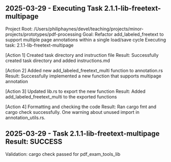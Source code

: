 ## 2025-03-29 - Executing Task 2.1.1-lib-freetext-multipage
Project Root: /Users/philiphaynes/devel/teaching/projects/minor-projects/prototypes/pdf-processing
Goal: Refactor add_labeled_freetext to support multiple page annotations within a single load/save cycle
Executing task: 2.1.1-lib-freetext-multipage

[Action 1] Created task directory and instruction file
Result: Successfully created task directory and added instructions.md

[Action 2] Added new add_labeled_freetext_multi function to annotation.rs
Result: Successfully implemented a new function that supports multipage annotation

[Action 3] Updated lib.rs to export the new function
Result: Added add_labeled_freetext_multi to the exported functions

[Action 4] Formatting and checking the code
Result: Ran cargo fmt and cargo check successfully. One warning about unused import in annotation_utils.rs.

## 2025-03-29 - Task 2.1.1-lib-freetext-multipage Result: SUCCESS
Validation: cargo check passed for pdf_exam_tools_lib

